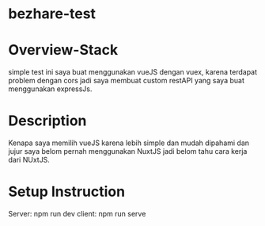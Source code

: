 # bezhare-test

# Overview-Stack
simple test ini saya buat menggunakan vueJS dengan vuex, karena terdapat problem dengan cors jadi saya membuat custom restAPI yang saya buat menggunakan expressJs.

# Description
Kenapa saya memilih vueJS karena lebih simple dan mudah dipahami dan jujur saya belom pernah menggunakan NuxtJS jadi belom tahu cara kerja dari NUxtJS.

# Setup Instruction
Server: npm run dev
client: npm run serve


